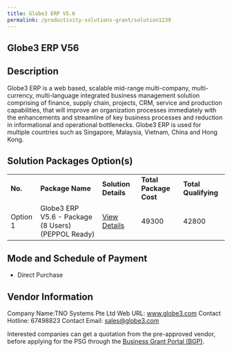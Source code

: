 ```yaml
---
title: Globe3 ERP V5.6
permalink: /productivity-solutions-grant/solution1239
---
```


## Globe3 ERP V56

## Description

Globe3 ERP is a web based, scalable mid-range multi-company, multi-currency, multi-language integrated business management solution comprising of finance, supply chain, projects, CRM, service and production capabilities, that will improve an organization processes immediately with the enhancements and streamline of key business processes and reduction in informational and operational bottlenecks. Globe3 ERP is used for multiple countries such as Singapore, Malaysia, Vietnam, China and Hong Kong.

## Solution Packages Option(s)

<table>
<tr>
<td><b>No.</b></td>
<td><b>Package Name</b></td>
<td><b>Solution Details</b></td>
<td><b>Total Package Cost</b></td>
<td><b>Total Qualifying</b></td>
</tr>
<tr>
<td>Option 1</td>
<td>Globe3 ERP V5.6 - Package (8 Users)(PEPPOL Ready)</td>
<td><a href='https://www.gobusiness.gov.sg/images/psg/DesensitisedTNOSystemsAnnex3CRwef12August2021-_Part_3.pdf'>View Details</a></td>
<td>49300</td>
<td>42800</td>
</tr>
</table>

## Mode and Schedule of Payment

 - Direct Purchase

## Vendor Information

 Company Name:TNO Systems Pte Ltd 
Web URL: www.globe3.com 
Contact Hotline: 67498823 
Contact Email: sales@globe3.com 


Interested companies can get a quotation from the pre-approved vendor, before applying for the PSG through the <a href='https://www.businessgrants.gov.sg/'>Business Grant Portal (BGP)</a>.
